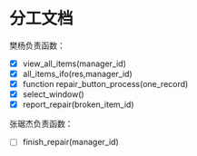 # 分工文档
樊杨负责函数：
- [x] view_all_items(manager_id)
- [x] all_items_ifo(res,manager_id)
- [x] function repair_button_process(one_record)
- [x] select_window()
- [x] report_repair(broken_item_id)

张琚杰负责函数：
- [ ] finish_repair(manager_id)  